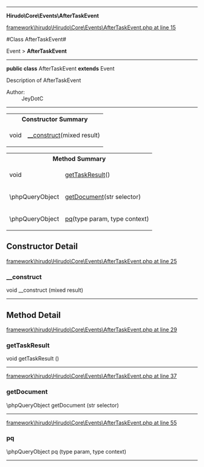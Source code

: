 

- - -

**Hirudo\Core\Events\AfterTaskEvent**


<a href="https://github.com/JeyDotC/Hirudo/blob/master/framework/hirudo/Hirudo/Core/Events/AfterTaskEvent.php#L15" target='_blank'>framework\hirudo\Hirudo\Core\Events\AfterTaskEvent.php at line 15</a>

#Class AfterTaskEvent#

Event &gt; **AfterTaskEvent**




- - -

<p><strong>public  class</strong> <span>AfterTaskEvent</span>
<strong>extends</strong> Event

</p>

<div class="comment" id="overview_description"><p>Description of AfterTaskEvent</p></div>

<dl>
<dt>Author:</dt>
<dd>JeyDotC</dd>
</dl>


<hr />

<table id="summary_constructor">
<tr><th colspan="2">Constructor Summary</th></tr>
<tr>
<td><span class='k'></span> <span class='nx'>void</span></td>
<td class="description"><p class="name"><a href="#__construct">__construct</a>(mixed result)</p></td>
</tr>
</table>

<table id="summary_method">
<tr><th colspan="2">Method Summary</th></tr>
<tr>
<td><span class='k'></span> <span class='nx'>void</span></td>
<td class="description"><p class="name"><a href="#gettaskresult">getTaskResult</a>()</p></td>
</tr>
<tr>
<td><span class='k'></span> <span class='nx'>\phpQueryObject</span></td>
<td class="description"><p class="name"><a href="#getdocument">getDocument</a>(str selector)</p><p class="description"></p></td>
</tr>
<tr>
<td><span class='k'></span> <span class='nx'>\phpQueryObject</span></td>
<td class="description"><p class="name"><a href="#pq">pq</a>(type param, type context)</p><p class="description"></p></td>
</tr>
</table>

<h2>Constructor Detail</h2>


<a href="https://github.com/JeyDotC/Hirudo/blob/master/framework/hirudo/Hirudo/Core/Events/AfterTaskEvent.php#L25" target='_blank'>framework\hirudo\Hirudo\Core\Events\AfterTaskEvent.php at line 25</a>

<h3 id="__construct">__construct</h3>
<span class='k'></span> <span class='nx'>void</span> <span class='nf'>__construct</span> (mixed result)

<div class="details">

</div>

- - -

<h2 id="detail_method">Method Detail</h2>

<a href="https://github.com/JeyDotC/Hirudo/blob/master/framework/hirudo/Hirudo/Core/Events/AfterTaskEvent.php#L29" target='_blank'>framework\hirudo\Hirudo\Core\Events\AfterTaskEvent.php at line 29</a>

<h3 id="getTaskResult()">getTaskResult</h3>
<span class='k'></span> <span class='nx'>void</span> <span class='nf'>getTaskResult</span> ()

<div class="details">

</div>

- - -


<a href="https://github.com/JeyDotC/Hirudo/blob/master/framework/hirudo/Hirudo/Core/Events/AfterTaskEvent.php#L37" target='_blank'>framework\hirudo\Hirudo\Core\Events\AfterTaskEvent.php at line 37</a>

<h3 id="getDocument()">getDocument</h3>
<span class='k'></span> <span class='nx'>\phpQueryObject</span> <span class='nf'>getDocument</span> (str selector)

<div class="details">
<p></p>
</div>

- - -


<a href="https://github.com/JeyDotC/Hirudo/blob/master/framework/hirudo/Hirudo/Core/Events/AfterTaskEvent.php#L55" target='_blank'>framework\hirudo\Hirudo\Core\Events\AfterTaskEvent.php at line 55</a>

<h3 id="pq()">pq</h3>
<span class='k'></span> <span class='nx'>\phpQueryObject</span> <span class='nf'>pq</span> (type param, type context)

<div class="details">
<p></p>
</div>

- - -

